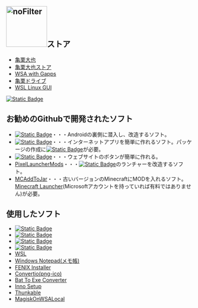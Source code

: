 ## [<img width="110" alt="noFilter" src="https://github.com/user-attachments/assets/58297369-9446-4ebd-b2bb-e4a69cd43916">](https://daiya2024.blogspot.com/)ストア
- [亀栗大也](https://kamekuridaiya.github.io/kamekuridaiya/)
- [亀栗大也ストア](https://kamekuridaiya.github.io/kamekuridaiyastore/)
- [WSA with Gapps](https://kamekuridaiya.github.io/WSA-with-Gapps-Japanese/)
- [亀栗ドライブ](https://kamekuridaiya.github.io/kamekuridrive/)
- [WSL Linux GUI](https://kamekuridaiya.github.io/WSL-Linux-GUI/)

[![Static Badge](https://img.shields.io/badge/%E4%BA%80%E6%A0%97%E5%A4%A7%E4%B9%9F-%E3%83%95%E3%82%A9%E3%83%AD%E3%83%BC-blue?logo=Github)](https://github.com/kamekuridaiya)
## お勧めのGithubで開発されたソフト
- [![Static Badge](https://img.shields.io/badge/Magisk-white?logo=magisk)](https://topjohnwu.github.io/Magisk/)・・・Androidの裏側に潜入し、改造するソフト。
- [![Static Badge](https://img.shields.io/badge/Electron%20Fiddle-white?logo=electronfiddle)](https://www.electronjs.org/ja/fiddle)・・・インターネットアプリを簡単に作れるソフト。パッケージの作成に[![Static Badge](https://img.shields.io/badge/Node.js-white?logo=nodedotjs)](https://nodejs.org/en)が必要。
- [![Static Badge](https://img.shields.io/badge/Shields.io-black?logo=shieldsdotio)](https://shields.io/)・・・ウェブサイトのボタンが簡単に作れる。
- [PixelLauncherMods](https://github.com/KieronQuinn/PixelLauncherMods/releases)・・・[![Static Badge](https://img.shields.io/badge/Google%20Pixel-white?logo=google)](https://store.google.com/jp/category/phones?hl=ja)のランチャーを改造するソフト。
- [MCAddToJar](https://kusaanko.github.io/OldMCPatcher/#:~:text=minecraft.client.OldMCPatcher-,MCAddToJar,-OldMCPatcher%E5%B0%8E%E5%85%A5%E3%82%B5%E3%83%9D%E3%83%BC%E3%83%88)・・・古いバージョンのMinecraftにMODを入れるソフト。[Minecraft Launcher](https://www.xbox.com/ja-JP/games/store/minecraft-launcher/9pgw18npbzv5?ocid=storeforweb)(Microsoftアカウントを持っていれば有料ではありません)が必要。
## 使用したソフト
- [![Static Badge](https://img.shields.io/badge/Ubuntu-white?logo=ubuntu)](https://apps.microsoft.com/detail/9pdxgncfsczv?hl=ja-jp&gl=JP)
- [![Static Badge](https://img.shields.io/badge/Git-white?logo=git)](https://git-scm.com/book/ja/v2/%E4%BD%BF%E3%81%84%E5%A7%8B%E3%82%81%E3%82%8B-Git%E3%81%AE%E3%82%A4%E3%83%B3%E3%82%B9%E3%83%88%E3%83%BC%E3%83%AB)
- [![Static Badge](https://img.shields.io/badge/Github-black?logo=github)](https://github.com/)
- [![Static Badge](https://img.shields.io/badge/Shields.io-black?logo=shieldsdotio)](https://shields.io/)
- [WSL](https://aka.ms/wslstorepage)
- [Windows Notepad(メモ帳)](https://apps.microsoft.com/detail/9msmlrh6lzf3?hl=ja-jp&gl=JP)
- [FENIX Installer](https://fenix-pc.blog.jp/FENIX_Installer#gsc.tab=0)
- [Convertio(png-ico)](https://convertio.co/ja/png-ico/)
- [Bat To Exe Converter](https://softaro.net/FileCompression/Bat_To_Exe_Converter.html)
- [Inno Setup](https://jrsoftware.org/isdl.php)
- [Thunkable](https://x.thunkable.com/)
- [MagiskOnWSALocal](https://github.com/LSPosed/MagiskOnWSALocal)
